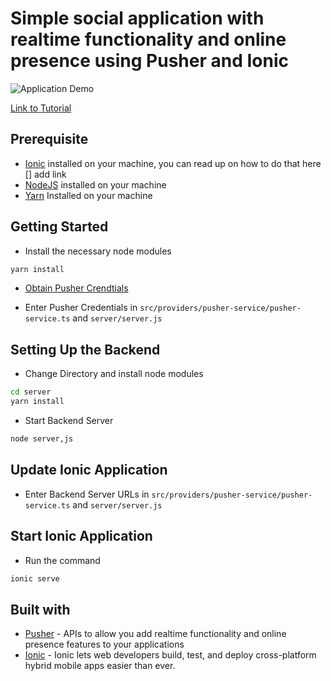 # Simple social application with realtime functionality and online presence using Pusher and Ionic

![Application Demo](./demo/demo.gif)

[Link to Tutorial](https://pusher.com/tutorials/social-online-presence-ionic)

## Prerequisite
- [Ionic](https://ionicframework.com) installed on your machine, you can read up on how to do that here [] add link
- [NodeJS](https://nodejs.org) installed on your machine
- [Yarn](https://yarnpkg.com) Installed on your machine

## Getting Started
- Install the necessary node modules

```bash
yarn install
```

- [Obtain Pusher Crendtials](https://pusher.com)

- Enter Pusher Credentials in `src/providers/pusher-service/pusher-service.ts` and `server/server.js`

## Setting Up the Backend
- Change Directory and install node modules

```bash
cd server
yarn install
```

- Start Backend Server

```bash
node server,js
```

## Update Ionic Application
- Enter Backend Server URLs in `src/providers/pusher-service/pusher-service.ts` and `server/server.js`


## Start Ionic Application
- Run the command
```bash
ionic serve
```

## Built with
- [Pusher](https://pusher.com) - APIs to allow you add realtime functionality and online presence features to your applications
- [Ionic](https://ionicframework.com) - Ionic lets web developers build, test, and deploy cross-platform hybrid mobile apps easier than ever.
